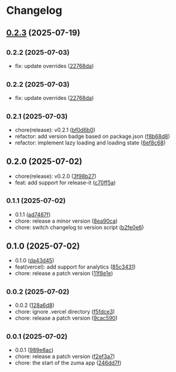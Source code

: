 # Changelog

## [0.2.3](https://github.com/pauldvlp/zuma/compare/v0.2.2...v0.2.3) (2025-07-19)

## <small>0.2.2 (2025-07-03)</small>

* fix: update overrides ([22768da](https://github.com/pauldvlp/zuma/commit/22768da))

## <small>0.2.2 (2025-07-03)</small>

* fix: update overrides ([22768da](https://github.com/pauldvlp/zuma/commit/22768da))



## <small>0.2.1 (2025-07-03)</small>

* chore(release): v0.2.1 ([bf0d6b0](https://github.com/pauldvlp/zuma/commit/bf0d6b0))
* refactor: add version badge based on package.json ([f8b68d8](https://github.com/pauldvlp/zuma/commit/f8b68d8))
* refactor: implement lazy loading and loading state ([6ef8c68](https://github.com/pauldvlp/zuma/commit/6ef8c68))



## 0.2.0 (2025-07-02)

* chore(release): v0.2.0 ([3f98b27](https://github.com/pauldvlp/zuma/commit/3f98b27))
* feat: add support for release-it ([c70ff5a](https://github.com/pauldvlp/zuma/commit/c70ff5a))



## <small>0.1.1 (2025-07-02)</small>

* 0.1.1 ([ad7487f](https://github.com/pauldvlp/zuma/commit/ad7487f))
* chore: release a minor version ([8ea90ca](https://github.com/pauldvlp/zuma/commit/8ea90ca))
* chore: switch changelog to version script ([b2fe0e6](https://github.com/pauldvlp/zuma/commit/b2fe0e6))



## 0.1.0 (2025-07-02)

* 0.1.0 ([da43d45](https://github.com/pauldvlp/zuma/commit/da43d45))
* feat(vercel): add support for analytics ([85c3431](https://github.com/pauldvlp/zuma/commit/85c3431))
* chore: release a patch version ([11f8e1e](https://github.com/pauldvlp/zuma/commit/11f8e1e))



## <small>0.0.2 (2025-07-02)</small>

* 0.0.2 ([128a6d8](https://github.com/pauldvlp/zuma/commit/128a6d8))
* chore: ignore .vercel directory ([f5fdce3](https://github.com/pauldvlp/zuma/commit/f5fdce3))
* chore: release a patch version ([9cac590](https://github.com/pauldvlp/zuma/commit/9cac590))



## <small>0.0.1 (2025-07-02)</small>

* 0.0.1 ([989e6ac](https://github.com/pauldvlp/zuma/commit/989e6ac))
* chore: release a patch version ([f2ef3a7](https://github.com/pauldvlp/zuma/commit/f2ef3a7))
* chore: the start of the zuma app ([246dd7f](https://github.com/pauldvlp/zuma/commit/246dd7f))
